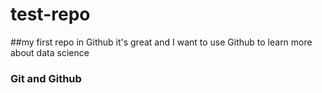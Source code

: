 # test-repo
##my first repo in Github
it's great and I want to use Github to learn more about data science
### Git and Github 
